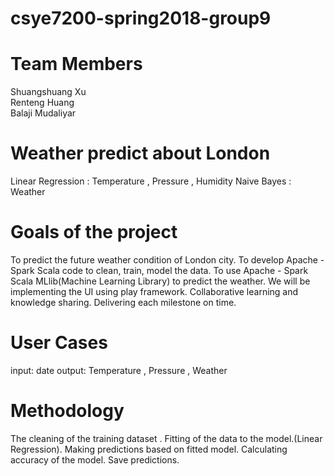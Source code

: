 # csye7200-spring2018-group9

# Team Members
Shuangshuang Xu   
Renteng Huang   
Balaji Mudaliyar  

# Weather predict about London
Linear Regression : Temperature , Pressure , Humidity
Naive Bayes : Weather

# Goals of the project
To predict the future weather condition of London city.
To develop Apache - Spark Scala code to clean, train, model the data.
To use Apache - Spark Scala MLlib(Machine Learning Library) to predict the weather.
We will be implementing the UI using play framework.
Collaborative learning and knowledge sharing.
Delivering each milestone on time.

# User Cases
input: date
output: Temperature , Pressure , Weather

# Methodology
The cleaning of the training dataset .
Fitting of the data to the model.(Linear Regression).
Making predictions based on fitted model.
Calculating accuracy of the model.
Save predictions.



